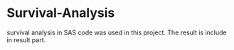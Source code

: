 # Survival-Analysis
survival analysis in SAS code was used in this project. 
The result is include in result part.

